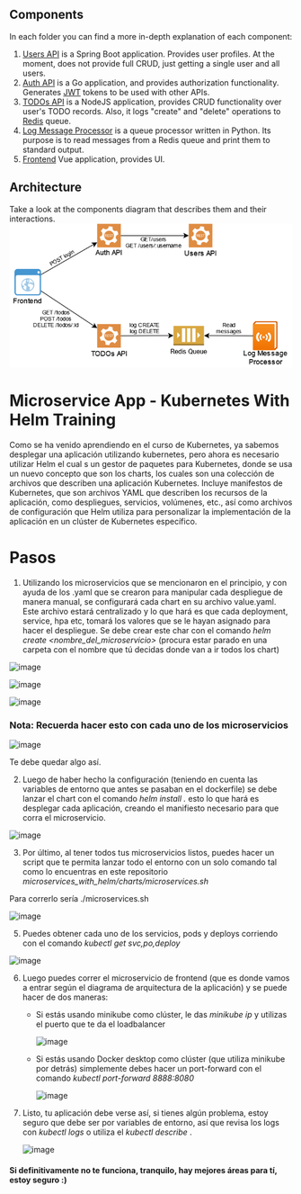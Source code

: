 ## Components
In each folder you can find a more in-depth explanation of each component:

1. [Users API](/users-api) is a Spring Boot application. Provides user profiles. At the moment, does not provide full CRUD, just getting a single user and all users.
2. [Auth API](/auth-api) is a Go application, and provides authorization functionality. Generates [JWT](https://jwt.io/) tokens to be used with other APIs.
3. [TODOs API](/todos-api) is a NodeJS application, provides CRUD functionality over user's TODO records. Also, it logs "create" and "delete" operations to [Redis](https://redis.io/) queue.
4. [Log Message Processor](/log-message-processor) is a queue processor written in Python. Its purpose is to read messages from a Redis queue and print them to standard output.
5. [Frontend](/frontend) Vue application, provides UI.

## Architecture

Take a look at the components diagram that describes them and their interactions.
![microservice-app-example](/arch-img/Microservices.png)

# Microservice App - Kubernetes With Helm Training

Como se ha venido aprendiendo en el curso de Kubernetes, ya sabemos desplegar una aplicación utilizando kubernetes, pero ahora es necesario utilizar Helm el cual s un gestor de paquetes para Kubernetes, donde se usa un nuevo concepto que son los charts, los cuales son una colección de archivos que describen una aplicación Kubernetes. Incluye manifestos de Kubernetes, que son archivos YAML que describen los recursos de la aplicación, como despliegues, servicios, volúmenes, etc., así como archivos de configuración que Helm utiliza para personalizar la implementación de la aplicación en un clúster de Kubernetes específico.

# Pasos

1. Utilizando los microservicios que se mencionaron en el principio, y con ayuda de los .yaml que se crearon para manipular cada despliegue de manera manual, se configurará cada chart en su archivo value.yaml. Este archivo estará centralizado y lo que hará es que cada deployment, service, hpa etc, tomará los valores que se le hayan asignado para hacer el despliegue. Se debe crear este char con el comando *helm create <nombre_del_microservicio>* (procura estar parado en una carpeta con el nombre que tú decidas donde van a ir todos los chart)

![image](https://github.com/luis486/microservices_with_helm/assets/71047563/6f838626-3f62-42c6-8df8-db2ad2538bac)

![image](https://github.com/luis486/microservices_with_helm/assets/71047563/8ed9e1e8-ac4a-42cf-a636-eb52cfb6e0c9)

![image](https://github.com/luis486/microservices_with_helm/assets/71047563/366e6ce8-10fd-4cf4-a992-971baee908e8)

### Nota: Recuerda hacer esto con cada uno de los microservicios

![image](https://github.com/luis486/microservices_with_helm/assets/71047563/f0b6071f-aada-4eb0-86df-aa1658005557)

Te debe quedar algo así.

2. Luego de haber hecho la configuración (teniendo en cuenta las variables de entorno que antes se pasaban en el dockerfile) se debe lanzar el chart con el comando *helm install <microservicio> .*  esto lo que hará es desplegar cada aplicación, creando el manifiesto necesario para que corra el microservicio.

![image](https://github.com/luis486/microservices_with_helm/assets/71047563/be7c401c-88b0-48df-a9ab-dae72119410b)

3.  Por último, al tener todos tus microservicios listos, puedes hacer un script que te permita lanzar todo el entorno con un solo comando tal como lo encuentras en este repositorio *microservices_with_helm/charts/microservices.sh*

   Para correrlo sería ./microservices.sh

   ![image](https://github.com/luis486/microservices_with_helm/assets/71047563/939a6614-ea49-4349-8a37-130f23b03ee7)

5.  Puedes obtener cada uno de los servicios, pods y deploys corriendo con el comando *kubectl get svc,po,deploy*

   ![image](https://github.com/luis486/microservices_with_helm/assets/71047563/ca3fa713-06ec-4fae-9ad9-ed88623fc20f)

6.  Luego puedes correr el microservicio de frontend (que es donde vamos a entrar según el diagrama de arquitectura de la aplicación) y se puede hacer de dos maneras:

    - Si estás usando minikube como clúster, le das *minikube ip* y utilizas el puerto que te da el loadbalancer 
  
      ![image](https://github.com/luis486/microservices_with_helm/assets/71047563/7402157c-c4c4-4317-b6af-6a33201e7684)

    - Si estás usando Docker desktop como clúster (que utiliza minikube por detrás) simplemente debes hacer un port-forward con el comando *kubectl port-forward <pod> 8888:8080*
 
      ![image](https://github.com/luis486/microservices_with_helm/assets/71047563/46a148f8-74e3-4654-a35e-a50d637d9f65)

7. Listo, tu aplicación debe verse así, si tienes algún problema, estoy seguro que debe ser por variables de entorno, así que revisa los logs con *kubectl logs <pod>* o utiliza el *kubectl describe <pod>*.

      ![image](https://github.com/luis486/microservices_with_helm/assets/71047563/348e8bb3-1ea2-4648-9f13-92e5de7bd965)


#### Si definitivamente no te funciona, tranquilo, hay mejores áreas para tí, estoy seguro :)
